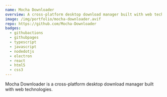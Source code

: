 ```yaml
---
name: Mocha Downloader
overview: A cross-platform desktop download manager built with web technologies.
image: /img/portfolio/mocha-downloader.avif
repo: https://github.com/Mocha-Downloader
badges:
  - githubactions
  - githubpages
  - typescript
  - javascript
  - nodedotjs
  - electron
  - react
  - html5
  - css3
---
```


Mocha Downloader is a cross-platform desktop download manager built with web technologies.
